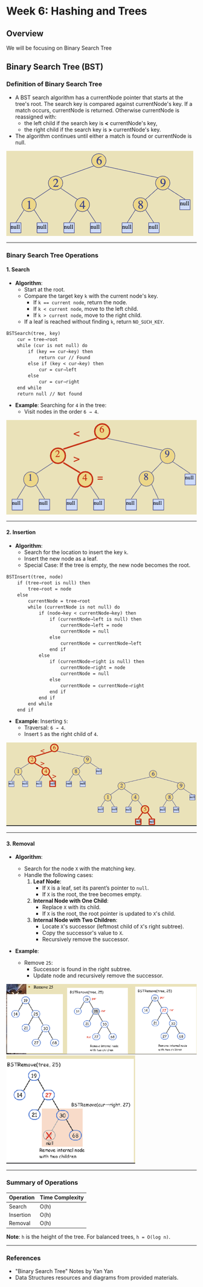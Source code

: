 # Week 6: Hashing and Trees
 
## Overview
We will be focusing on Binary Search Tree 

## Binary Search Tree (BST)

### **Definition of Binary Search Tree**
- A BST search algorithm has a currentNode pointer that starts at the tree's root. The search key is compared against currentNode's key. If a match occurs, currentNode is returned. Otherwise currentNode is reassigned with:
    - the left child if the search key is **<** currentNode's key,
    - the right child if the search key is **>** currentNode's key.
- The algorithm continues until either a match is found or currentNode is null.

![Binary Search Tree](/week6-hashingandtrees/images/image6.png)

---

### Binary Search Tree Operations

#### **1. Search**
- **Algorithm**:
  - Start at the root.
  - Compare the target key `k` with the current node's key.
    - If `k == current node`, return the node.
    - If `k < current node`, move to the left child.
    - If `k > current node`, move to the right child.
  - If a leaf is reached without finding `k`, return `NO_SUCH_KEY`.

```pseudo
BSTSearch(tree, key)
    cur = tree⇢root
    while (cur is not null) do
        if (key == cur⇢key) then
            return cur // Found
        else if (key < cur⇢key) then
            cur = cur⇢left
        else
            cur = cur⇢right
    end while
    return null // Not found
```
- **Example**: Searching for `4` in the tree:
  - Visit nodes in the order `6 → 4`.

![Binary Search Tree -- Search Example](/week6-hashingandtrees/images/image7.png)

---

#### **2. Insertion**
- **Algorithm**:
  - Search for the location to insert the key `k`.
  - Insert the new node as a leaf.
  - Special Case: If the tree is empty, the new node becomes the root.
```pseudo
BSTInsert(tree, node)
    if (tree⇢root is null) then
        tree⇢root = node
    else
        currentNode = tree⇢root
        while (currentNode is not null) do
            if (node⇢key < currentNode⇢key) then
                if (currentNode⇢left is null) then
                    currentNode⇢left = node
                    currentNode = null
                else
                    currentNode = currentNode⇢left
                end if
            else
                if (currentNode⇢right is null) then
                    currentNode⇢right = node
                    currentNode = null
                else
                    currentNode = currentNode⇢right
                end if
            end if
        end while
    end if
```
- **Example**: Inserting `5`:
  - Traversal: `6 → 4`.
  - Insert `5` as the right child of `4`.

![Binary Search Tree -- Insertion Example](/week6-hashingandtrees/images/image8.png)

---

#### **3. Removal**
- **Algorithm**:
  - Search for the node `X` with the matching key.
  - Handle the following cases:
    1. **Leaf Node**:
       - If `X` is a leaf, set its parent’s pointer to `null`.
       - If `X` is the root, the tree becomes empty.
    2. **Internal Node with One Child**:
       - Replace `X` with its child.
       - If `X` is the root, the root pointer is updated to `X`'s child.
    3. **Internal Node with Two Children**:
       - Locate `X`'s successor (leftmost child of `X`'s right subtree).
       - Copy the successor's value to `X`.
       - Recursively remove the successor.

- **Example**:
  - Remove `25`:
    - Successor is found in the right subtree.
    - Update node and recursively remove the successor.

![Binary Search Tree -- Removal](/week6-hashingandtrees/images/image9.png)
![Binary Search Tree -- Removal](/week6-hashingandtrees/images/image10.png)

---

### Summary of Operations
| **Operation**    | **Time Complexity** |
|-------------------|---------------------|
| Search            | O(h)               |
| Insertion         | O(h)               |
| Removal           | O(h)               |

**Note**: `h` is the height of the tree. For balanced trees, `h = O(log n)`.

---

### References
- "Binary Search Tree" Notes by Yan Yan
- Data Structures resources and diagrams from provided materials.